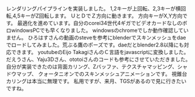 レンダリングパイプラインを実装しました。 1,2キーが上回転、2,3キーが横回転,4,5キーがZ回転します。 ＵとＤでＺ方向に動きます。 方向キーがX,Y方向です。
最適化を進めています。自分のcorei34世代4ギガでビデオカードなしのボロwindowsPCでも早くなりました。
windowsのchromeでしか動作確認していません。
ひろはすさんの動画のsteveを参考にblenderでスキンメッシュをdaeでロードしてみました。荒ぶる鷹のポーズです。daeだとblender2.8以降にも対応できます。
youtubeのEijo TakagiさんのＣ言語をjavascriptに変換しました。
だえうさん、Yaju3Dさん、ototoiさんのコードも参考にさせていただきました。
自分が実装できたのは背面カリング、Zバッファ、テクスチャマッピング、シャドウマップ、
クォータニオンでのスキンメッシュアニメーションです。
視錐台カリングは本当に無理です。
私用ですが、来月、TGSがあるので見に行きたいですね。
